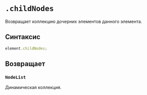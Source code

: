 # `.childNodes`

Возвращает коллекцию дочерних элементов данного элемента.

## Синтаксис

```js
element.childNodes;
```

## Возвращает

### `NodeList`

Динамическая коллекция.
